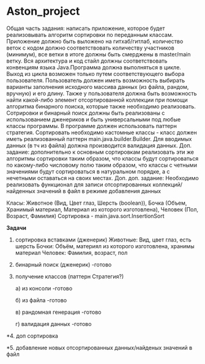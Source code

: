 # Aston_project
Общая часть задания: написать приложение, которое будет реализовывать алгоритм сортировки по переданным классам. Приложение должно быть выложено на гитхаб/гитлаб, количество веток с кодом должно соответствовать количеству участников (минимум), все ветки в итоге должны быть смерджены в master/main ветку. Вся архитектура и код стайл должны соответствовать конвенциям языка Java.Программа должна выполняться в цикле. Выход из цикла возможен только путем соответствующего выбора пользователя. Пользователь должен иметь возможность выбирать варианты заполнения исходного массива данных (из файла, рандом, вручную) и его длину. Также у пользователя должна быть возможность найти какой-либо элемент отсортированной коллекции при помощи алгоритма бинарного поиска, которые также необходимо реализовать. Сотрировки и бинарный поиск должны быть реализованы с использованием дженериков и быть универсальными под любые классы программы. В программе должен использовать паттерн стратегия. Сортировать необходимо кастомные классы - класс должен иметь реализованный паттерн main.java.builder.Builder. Для вводимых данных (в тч из файла) должна производится валидация данных. Доп. задание: дополнительно к основным сортировкам реализовать эти же алгоритмы сортировки таким образом, что классы будут сортироваться по какому-либо числовому полю таким образом, что классы с четными значениями будут сортироваться в натуральном порядке, а с нечетными оставаться на своих местах.
Доп. доп. задание: Необходимо реализовать функционал для записи отсортированных коллекций/найденных значений в файл в режиме добавления данных

Класы: Животное (Вид, Цвет глаз, Шерсть (boolean)), Бочка (Объем, Хранимый материал, Материал из которого изготовлена), Человек (Пол, Возраст, Фамилия) Сортировка - main.java.sort.InsertionSort

**Задачи**
1. сортировка вставками (дженерик)
   Животные:
     Вид, цвет глаз, есть шерсть
   Бочки:
      Объём, материял из которого изготовлена, хранимы материал
   Человек:
      Фамилия, возраст, пол
3. бинарный поиск (дженерик) -готово
4. получение классов (паттерн Стратегия?)

   а) из консоли -готово
   
   б) из файла -готово
   
   в) рандомная генерация -готово
   
   г) валидация данных -готово
   
*4. доп сортировка

*5. добавление новых отсортированных данных/найденых значений в файл
